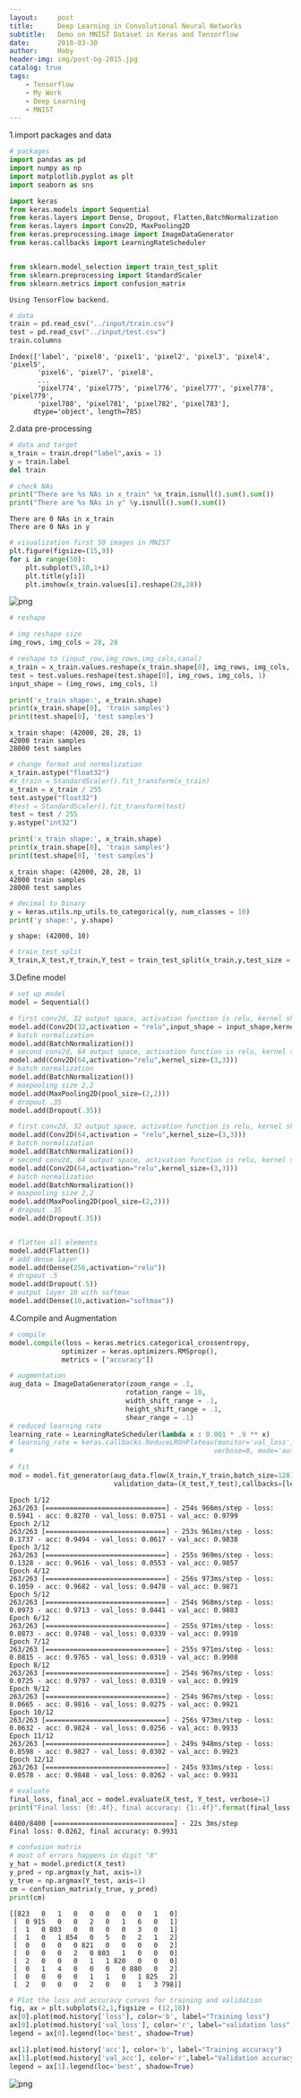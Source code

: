 ```yaml
---
layout:     post
title:      Deep Learning in Convolutional Neural Networks
subtitle:   Demo on MNIST Dataset in Keras and Tensorflow
date:       2018-03-30
author:     Haby
header-img: img/post-bg-2015.jpg
catalog: true
tags:
    - Tensorflow
    - My Work
    - Deep Learning
    - MNIST
---
```




1.import packages and data


```python
# packages
import pandas as pd
import numpy as np
import matplotlib.pyplot as plt
import seaborn as sns

import keras
from keras.models import Sequential
from keras.layers import Dense, Dropout, Flatten,BatchNormalization
from keras.layers import Conv2D, MaxPooling2D
from keras.preprocessing.image import ImageDataGenerator
from keras.callbacks import LearningRateScheduler


from sklearn.model_selection import train_test_split
from sklearn.preprocessing import StandardScaler
from sklearn.metrics import confusion_matrix

```
    Using TensorFlow backend.



```python
# data
train = pd.read_csv("../input/train.csv")
test = pd.read_csv("../input/test.csv")
train.columns
```




    Index(['label', 'pixel0', 'pixel1', 'pixel2', 'pixel3', 'pixel4', 'pixel5',
           'pixel6', 'pixel7', 'pixel8',
           ...
           'pixel774', 'pixel775', 'pixel776', 'pixel777', 'pixel778', 'pixel779',
           'pixel780', 'pixel781', 'pixel782', 'pixel783'],
          dtype='object', length=785)



2.data pre-processing


```python
# data and target
x_train = train.drop("label",axis = 1)
y = train.label
del train
```


```python
# check NAs
print("There are %s NAs in x_train" %x_train.isnull().sum().sum())
print("There are %s NAs in y" %y.isnull().sum().sum())
```

    There are 0 NAs in x_train
    There are 0 NAs in y



```python
# visualization first 50 images in MNIST
plt.figure(figsize=(15,9))
for i in range(50):
    plt.subplot(5,10,1+i)
    plt.title(y[i])
    plt.imshow(x_train.values[i].reshape(28,28))
```

![png](../img/keras2.png)


```python
# reshape

# img reshape size
img_rows, img_cols = 28, 28

# reshape to (input_row,img_rows,img_cols,canal)
x_train = x_train.values.reshape(x_train.shape[0], img_rows, img_cols, 1)
test = test.values.reshape(test.shape[0], img_rows, img_cols, 1)
input_shape = (img_rows, img_cols, 1)

print('x_train shape:', x_train.shape)
print(x_train.shape[0], 'train samples')
print(test.shape[0], 'test samples')
```

    x_train shape: (42000, 28, 28, 1)
    42000 train samples
    28000 test samples



```python
# change format and normalization
x_train.astype("float32")
#x_train = StandardScaler().fit_transform(x_train)
x_train = x_train / 255
test.astype("float32")
#test = StandardScaler().fit_transform(test)
test = test / 255
y.astype("int32")

print('x_train shape:', x_train.shape)
print(x_train.shape[0], 'train samples')
print(test.shape[0], 'test samples')
```

    x_train shape: (42000, 28, 28, 1)
    42000 train samples
    28000 test samples



```python
# decimal to binary
y = keras.utils.np_utils.to_categorical(y, num_classes = 10)
print('y shape:', y.shape)
```

    y shape: (42000, 10)



```python
# train_test_split
X_train,X_test,Y_train,Y_test = train_test_split(x_train,y,test_size = .2,random_state = 13)
```

3.Define model


```python
# set up model
model = Sequential()

# first conv2d, 32 output space, activation function is relu, kernel shape 3,3
model.add(Conv2D(32,activation = "relu",input_shape = input_shape,kernel_size=(3,3)))
# batch normalization
model.add(BatchNormalization())
# second conv2d, 64 output space, activation function is relu, kernel shape 3,3
model.add(Conv2D(64,activation="relu",kernel_size=(3,3)))
# batch normalization
model.add(BatchNormalization())
# maxpooling size 2,2
model.add(MaxPooling2D(pool_size=(2,2)))
# dropout .35
model.add(Dropout(.35))

# first conv2d, 32 output space, activation function is relu, kernel shape 3,3
model.add(Conv2D(64,activation = "relu",kernel_size=(3,3)))
# batch normalization
model.add(BatchNormalization())
# second conv2d, 64 output space, activation function is relu, kernel shape 3,3
model.add(Conv2D(64,activation="relu",kernel_size=(3,3)))
# batch normalization
model.add(BatchNormalization())
# maxpooling size 2,2
model.add(MaxPooling2D(pool_size=(2,2)))
# dropout .35
model.add(Dropout(.35))


# flatten all elements
model.add(Flatten())
# add dense layer
model.add(Dense(256,activation="relu"))
# dropout .5
model.add(Dropout(.5))
# output layer 10 with softmax
model.add(Dense(10,activation="softmax"))
```

4.Compile and Augmentation


```python
# compile
model.compile(loss = keras.metrics.categorical_crossentropy,
             optimizer = keras.optimizers.RMSprop(),
             metrics = ["accuracy"])

# augmentation
aug_data = ImageDataGenerator(zoom_range = .1,
                             rotation_range = 10,
                             width_shift_range = .1,
                             height_shift_range = .1,
                             shear_range = .1)
# reduced learning rate
learning_rate = LearningRateScheduler(lambda x : 0.001 * .9 ** x)
# learning_rate = keras.callbacks.ReduceLROnPlateau(monitor='val_loss', factor=0.1, patience=10,
#                                                  verbose=0, mode='auto', min_delta=0.0001, cooldown=0, min_lr=0)
```


```python
# fit
mod = model.fit_generator(aug_data.flow(X_train,Y_train,batch_size=128),epochs=12,verbose=1,
                          validation_data=(X_test,Y_test),callbacks=[learning_rate])
```

    Epoch 1/12
    263/263 [==============================] - 254s 966ms/step - loss: 0.5941 - acc: 0.8270 - val_loss: 0.0751 - val_acc: 0.9799
    Epoch 2/12
    263/263 [==============================] - 253s 961ms/step - loss: 0.1737 - acc: 0.9494 - val_loss: 0.0617 - val_acc: 0.9838
    Epoch 3/12
    263/263 [==============================] - 255s 969ms/step - loss: 0.1328 - acc: 0.9616 - val_loss: 0.0553 - val_acc: 0.9857
    Epoch 4/12
    263/263 [==============================] - 256s 973ms/step - loss: 0.1059 - acc: 0.9682 - val_loss: 0.0478 - val_acc: 0.9871
    Epoch 5/12
    263/263 [==============================] - 254s 968ms/step - loss: 0.0973 - acc: 0.9713 - val_loss: 0.0441 - val_acc: 0.9883
    Epoch 6/12
    263/263 [==============================] - 255s 971ms/step - loss: 0.0873 - acc: 0.9748 - val_loss: 0.0339 - val_acc: 0.9910
    Epoch 7/12
    263/263 [==============================] - 255s 971ms/step - loss: 0.0815 - acc: 0.9765 - val_loss: 0.0319 - val_acc: 0.9908
    Epoch 8/12
    263/263 [==============================] - 254s 967ms/step - loss: 0.0725 - acc: 0.9797 - val_loss: 0.0319 - val_acc: 0.9919
    Epoch 9/12
    263/263 [==============================] - 254s 967ms/step - loss: 0.0665 - acc: 0.9816 - val_loss: 0.0275 - val_acc: 0.9921
    Epoch 10/12
    263/263 [==============================] - 256s 973ms/step - loss: 0.0632 - acc: 0.9824 - val_loss: 0.0256 - val_acc: 0.9933
    Epoch 11/12
    263/263 [==============================] - 249s 948ms/step - loss: 0.0598 - acc: 0.9827 - val_loss: 0.0302 - val_acc: 0.9923
    Epoch 12/12
    263/263 [==============================] - 245s 933ms/step - loss: 0.0578 - acc: 0.9848 - val_loss: 0.0262 - val_acc: 0.9931



```python
# evaluate
final_loss, final_acc = model.evaluate(X_test, Y_test, verbose=1)
print("Final loss: {0:.4f}, final accuracy: {1:.4f}".format(final_loss, final_acc))
```

    8400/8400 [==============================] - 22s 3ms/step
    Final loss: 0.0262, final accuracy: 0.9931



```python
# confusion matrix
# most of errors happens in digit "8"
y_hat = model.predict(X_test)
y_pred = np.argmax(y_hat, axis=1)
y_true = np.argmax(Y_test, axis=1)
cm = confusion_matrix(y_true, y_pred)
print(cm)
```

    [[823   0   1   0   0   0   0   0   1   0]
     [  0 915   0   0   2   0   1   6   0   1]
     [  1   0 803   0   0   0   0   3   0   1]
     [  1   0   1 854   0   5   0   2   1   2]
     [  0   0   0   0 821   0   0   0   0   2]
     [  0   0   0   2   0 803   1   0   0   0]
     [  2   0   0   0   1   1 820   0   0   0]
     [  0   1   4   0   0   0   0 880   0   2]
     [  0   0   0   0   1   1   0   1 825   2]
     [  2   0   0   0   2   0   0   1   3 798]]



```python
# Plot the loss and accuracy curves for training and validation
fig, ax = plt.subplots(2,1,figsize = (12,10))
ax[0].plot(mod.history['loss'], color='b', label="Training loss")
ax[0].plot(mod.history['val_loss'], color='r', label="validation loss",axes =ax[0])
legend = ax[0].legend(loc='best', shadow=True)

ax[1].plot(mod.history['acc'], color='b', label="Training accuracy")
ax[1].plot(mod.history['val_acc'], color='r',label="Validation accuracy")
legend = ax[1].legend(loc='best', shadow=True)
```


  ![png](../img/keras1.png)
